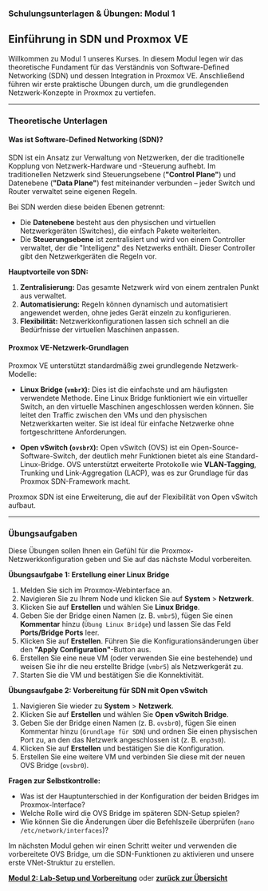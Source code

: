 ### Schulungsunterlagen & Übungen: Modul 1

## Einführung in SDN und Proxmox VE

Willkommen zu Modul 1 unseres Kurses. In diesem Modul legen wir das theoretische Fundament für das Verständnis von Software-Defined Networking (SDN) und dessen Integration in Proxmox VE. Anschließend führen wir erste praktische Übungen durch, um die grundlegenden Netzwerk-Konzepte in Proxmox zu vertiefen.

---

### Theoretische Unterlagen

#### Was ist Software-Defined Networking (SDN)?

SDN ist ein Ansatz zur Verwaltung von Netzwerken, der die traditionelle Kopplung von Netzwerk-Hardware und -Steuerung aufhebt. Im traditionellen Netzwerk sind Steuerungsebene (**"Control Plane"**) und Datenebene (**"Data Plane"**) fest miteinander verbunden – jeder Switch und Router verwaltet seine eigenen Regeln.

Bei SDN werden diese beiden Ebenen getrennt:
* Die **Datenebene** besteht aus den physischen und virtuellen Netzwerkgeräten (Switches), die einfach Pakete weiterleiten.
* Die **Steuerungsebene** ist zentralisiert und wird von einem Controller verwaltet, der die "Intelligenz" des Netzwerks enthält. Dieser Controller gibt den Netzwerkgeräten die Regeln vor.



**Hauptvorteile von SDN:**
1.  **Zentralisierung:** Das gesamte Netzwerk wird von einem zentralen Punkt aus verwaltet.
2.  **Automatisierung:** Regeln können dynamisch und automatisiert angewendet werden, ohne jedes Gerät einzeln zu konfigurieren.
3.  **Flexibilität:** Netzwerkkonfigurationen lassen sich schnell an die Bedürfnisse der virtuellen Maschinen anpassen.

#### Proxmox VE-Netzwerk-Grundlagen

Proxmox VE unterstützt standardmäßig zwei grundlegende Netzwerk-Modelle:

* **Linux Bridge (`vmbrX`):** Dies ist die einfachste und am häufigsten verwendete Methode. Eine Linux Bridge funktioniert wie ein virtueller Switch, an den virtuelle Maschinen angeschlossen werden können. Sie leitet den Traffic zwischen den VMs und den physischen Netzwerkkarten weiter. Sie ist ideal für einfache Netzwerke ohne fortgeschrittene Anforderungen.

* **Open vSwitch (`ovsbrX`):** Open vSwitch (OVS) ist ein Open-Source-Software-Switch, der deutlich mehr Funktionen bietet als eine Standard-Linux-Bridge. OVS unterstützt erweiterte Protokolle wie **VLAN-Tagging**, Trunking und Link-Aggregation (LACP), was es zur Grundlage für das Proxmox SDN-Framework macht.

Proxmox SDN ist eine Erweiterung, die auf der Flexibilität von Open vSwitch aufbaut.

---

### Übungsaufgaben

Diese Übungen sollen Ihnen ein Gefühl für die Proxmox-Netzwerkkonfiguration geben und Sie auf das nächste Modul vorbereiten.

**Übungsaufgabe 1: Erstellung einer Linux Bridge**

1.  Melden Sie sich im Proxmox-Webinterface an.
2.  Navigieren Sie zu Ihrem Node und klicken Sie auf **System** > **Netzwerk**.
3.  Klicken Sie auf **Erstellen** und wählen Sie **Linux Bridge**.
4.  Geben Sie der Bridge einen Namen (z. B. `vmbr5`), fügen Sie einen **Kommentar** hinzu (`Übung Linux Bridge`) und lassen Sie das Feld **Ports/Bridge Ports** leer.
5.  Klicken Sie auf **Erstellen**. Führen Sie die Konfigurationsänderungen über den **"Apply Configuration"**-Button aus.
6.  Erstellen Sie eine neue VM (oder verwenden Sie eine bestehende) und weisen Sie ihr die neu erstellte Bridge (`vmbr5`) als Netzwerkgerät zu.
7.  Starten Sie die VM und bestätigen Sie die Konnektivität.

**Übungsaufgabe 2: Vorbereitung für SDN mit Open vSwitch**

1.  Navigieren Sie wieder zu **System** > **Netzwerk**.
2.  Klicken Sie auf **Erstellen** und wählen Sie **Open vSwitch Bridge**.
3.  Geben Sie der Bridge einen Namen (z. B. `ovsbr0`), fügen Sie einen Kommentar hinzu (`Grundlage für SDN`) und ordnen Sie einen physischen Port zu, an den das Netzwerk angeschlossen ist (z. B. `enp3s0`).
4.  Klicken Sie auf **Erstellen** und bestätigen Sie die Konfiguration.
5.  Erstellen Sie eine weitere VM und verbinden Sie diese mit der neuen OVS Bridge (`ovsbr0`).

**Fragen zur Selbstkontrolle:**
* Was ist der Hauptunterschied in der Konfiguration der beiden Bridges im Proxmox-Interface?
* Welche Rolle wird die OVS Bridge im späteren SDN-Setup spielen?
* Wie können Sie die Änderungen über die Befehlszeile überprüfen (`nano /etc/network/interfaces`)?

Im nächsten Modul gehen wir einen Schritt weiter und verwenden die vorbereitete OVS Bridge, um die SDN-Funktionen zu aktivieren und unsere erste VNet-Struktur zu erstellen.

**[Modul 2: Lab-Setup und Vorbereitung](02_Modul02_Setup.md)**   oder **[zurück zur Übersicht](00_Übersicht_SDN.md)**